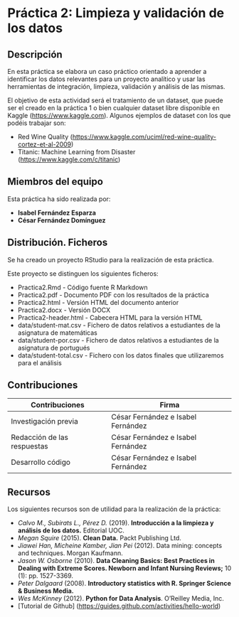 # Práctica 2: Limpieza y validación de los datos

## Descripción

En esta práctica se elabora un caso práctico orientado a aprender a identificar los datos relevantes para un proyecto analítico y usar las herramientas de integración, limpieza, validación
y análisis de las mismas. 

El objetivo de esta actividad será el tratamiento de un dataset, que puede ser el creado en la práctica 1 o bien cualquier dataset libre disponible en Kaggle (https://www.kaggle.com).
Algunos ejemplos de dataset con los que podéis trabajar son:

* Red Wine Quality (https://www.kaggle.com/uciml/red-wine-quality-cortez-et-al-2009)
* Titanic: Machine Learning from Disaster (https://www.kaggle.com/c/titanic)


## Miembros del equipo
Esta práctica ha sido realizada por:

* **Isabel Fernández Esparza**
* **César Fernández Domínguez**

## Distribución. Ficheros

Se ha creado un proyecto RStudio para la realización de esta práctica. 

Este proyecto se distinguen los siguientes ficheros:

- Practica2.Rmd - Código fuente R Markdown
- Practica2.pdf - Documento PDF con los resultados de la práctica
- Practica2.html - Versión HTML del documento anterior
- Practica2.docx - Versión DOCX
- Practica2-header.html - Cabecera HTML para la versión HTML
- data/student-mat.csv - Fichero de datos relativos a estudiantes de la asignatura de matemáticas
- data/student-por.csv - Fichero de datos relativos a estudiantes de la asignatura de portugués
- data/student-total.csv - Fichero con los datos finales que utilizaremos para el análisis 

## Contribuciones

| Contribuciones               | Firma                              |
| ---------------------------- | ---------------------------------- |
| Investigación previa         | César Fernández e Isabel Fernández |
| Redacción de las respuestas  | César Fernández e Isabel Fernández |
| Desarrollo código            | César Fernández e Isabel Fernández |

## Recursos

Los siguientes recursos son de utilidad para la realización de la práctica:
- *Calvo M., Subirats L., Pérez D.* (2019). **Introducción a la limpieza y análisis de los datos.** Editorial UOC.
- *Megan Squire* (2015). **Clean Data.** Packt Publishing Ltd.
- *Jiawei Han, Micheine Kamber, Jian Pei* (2012). Data mining: concepts and techniques. Morgan Kaufmann.
- *Jason W. Osborne* (2010). **Data Cleaning Basics: Best Practices in Dealing with Extreme Scores. Newborn
and Infant Nursing Reviews;** 10 (1): pp. 1527-3369.
- *Peter Dalgaard* (2008). **Introductory statistics with R. Springer Science & Business Media.**
- *Wes McKinney* (2012). **Python for Data Analysis**. O’Reilley Media, Inc.
- [Tutorial de Github] (https://guides.github.com/activities/hello-world)
